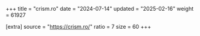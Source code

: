 +++
title = "crism.ro"
date = "2024-07-14"
updated = "2025-02-16"
weight = 61927

[extra]
source = "https://crism.ro/"
ratio = 7
size = 60
+++

